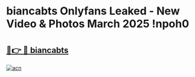 # biancabts Onlyfans Leaked - New Video & Photos March 2025 !npoh0

# <h2><a href="https://8tm87f.iuczelnia.edu.pl?title=biancabts&ref=npoh0">🔗👉 🔴 biancabts</a></h2>

[![acn](https://github.com/user-attachments/assets/0f9c940e-d8b0-45ae-aac7-cd30a18b3e1c)](https://8tm87f.iuczelnia.edu.pl?title=biancabts&ref=npoh0)

